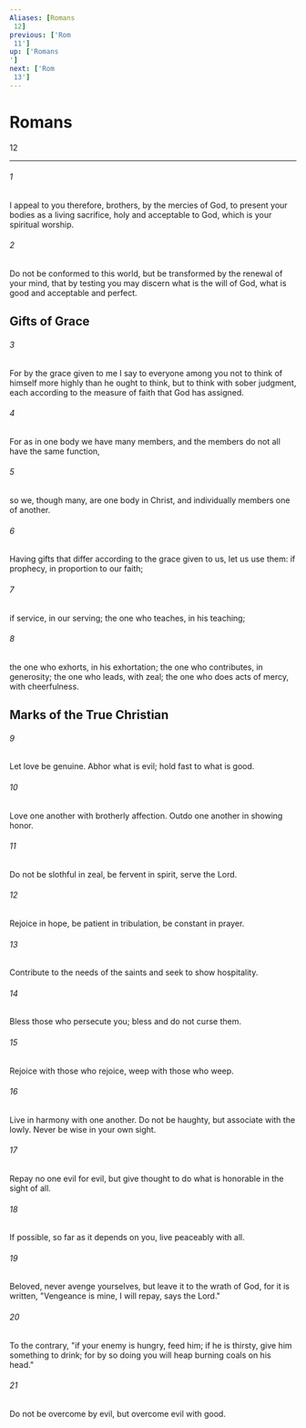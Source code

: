 ```yaml
---
Aliases: [Romans 12]
previous: ['Rom 11']
up: ['Romans']
next: ['Rom 13']
---
```

# Romans 12

***
 

###### 1 
I appeal to you therefore, brothers, by the mercies of God, to present your bodies as a living sacrifice, holy and acceptable to God, which is your spiritual worship.  

###### 2 
Do not be conformed to this world, but be transformed by the renewal of your mind, that by testing you may discern what is the will of God, what is good and acceptable and perfect.  ## Gifts of Grace  

###### 3 
For by the grace given to me I say to everyone among you not to think of himself more highly than he ought to think, but to think with sober judgment, each according to the measure of faith that God has assigned.  

###### 4 
For as in one body we have many members, and the members do not all have the same function,  

###### 5 
so we, though many, are one body in Christ, and individually members one of another.  

###### 6 
Having gifts that differ according to the grace given to us, let us use them: if prophecy, in proportion to our faith;  

###### 7 
if service, in our serving; the one who teaches, in his teaching;  

###### 8 
the one who exhorts, in his exhortation; the one who contributes, in generosity; the one who leads, with zeal; the one who does acts of mercy, with cheerfulness.  ## Marks of the True Christian  

###### 9 
Let love be genuine. Abhor what is evil; hold fast to what is good.  

###### 10 
Love one another with brotherly affection. Outdo one another in showing honor.  

###### 11 
Do not be slothful in zeal, be fervent in spirit, serve the Lord.  

###### 12 
Rejoice in hope, be patient in tribulation, be constant in prayer.  

###### 13 
Contribute to the needs of the saints and seek to show hospitality.  

###### 14 
Bless those who persecute you; bless and do not curse them.  

###### 15 
Rejoice with those who rejoice, weep with those who weep.  

###### 16 
Live in harmony with one another. Do not be haughty, but associate with the lowly. Never be wise in your own sight.  

###### 17 
Repay no one evil for evil, but give thought to do what is honorable in the sight of all.  

###### 18 
If possible, so far as it depends on you, live peaceably with all.  

###### 19 
Beloved, never avenge yourselves, but leave it to the wrath of God, for it is written, "Vengeance is mine, I will repay, says the Lord."  

###### 20 
To the contrary, "if your enemy is hungry, feed him; if he is thirsty, give him something to drink; for by so doing you will heap burning coals on his head."  

###### 21 
Do not be overcome by evil, but overcome evil with good.
